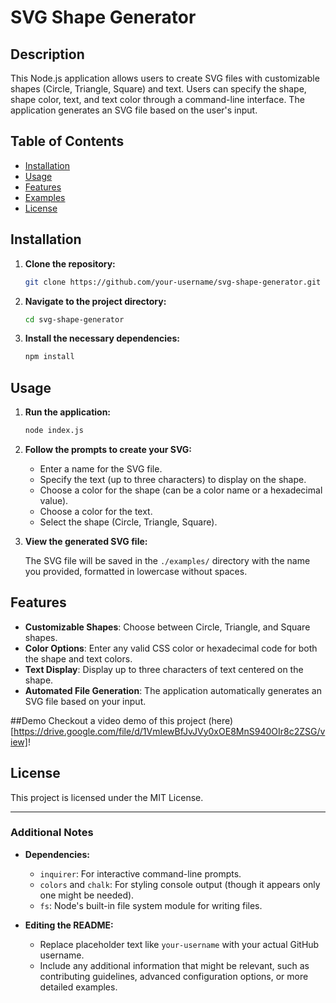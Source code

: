 # SVG Shape Generator

## Description

This Node.js application allows users to create SVG files with customizable shapes (Circle, Triangle, Square) and text. Users can specify the shape, shape color, text, and text color through a command-line interface. The application generates an SVG file based on the user's input.

## Table of Contents

- [Installation](#installation)
- [Usage](#usage)
- [Features](#features)
- [Examples](#examples)
- [License](#license)

## Installation

1. **Clone the repository:**

    ```bash
    git clone https://github.com/your-username/svg-shape-generator.git
    ```

2. **Navigate to the project directory:**

    ```bash
    cd svg-shape-generator
    ```

3. **Install the necessary dependencies:**

    ```bash
    npm install
    ```

## Usage

1. **Run the application:**

    ```bash
    node index.js
    ```

2. **Follow the prompts to create your SVG:**

    - Enter a name for the SVG file.
    - Specify the text (up to three characters) to display on the shape.
    - Choose a color for the shape (can be a color name or a hexadecimal value).
    - Choose a color for the text.
    - Select the shape (Circle, Triangle, Square).

3. **View the generated SVG file:**

    The SVG file will be saved in the `./examples/` directory with the name you provided, formatted in lowercase without spaces.

## Features

- **Customizable Shapes**: Choose between Circle, Triangle, and Square shapes.
- **Color Options**: Enter any valid CSS color or hexadecimal code for both the shape and text colors.
- **Text Display**: Display up to three characters of text centered on the shape.
- **Automated File Generation**: The application automatically generates an SVG file based on your input.

##Demo
Checkout a video demo of this project (here)[https://drive.google.com/file/d/1VmIewBfJvJVy0xOE8MnS940OIr8c2ZSG/view]!

## License

This project is licensed under the MIT License.

---

### Additional Notes

- **Dependencies:**
  - `inquirer`: For interactive command-line prompts.
  - `colors` and `chalk`: For styling console output (though it appears only one might be needed).
  - `fs`: Node's built-in file system module for writing files.
  
- **Editing the README:**
  - Replace placeholder text like `your-username` with your actual GitHub username.
  - Include any additional information that might be relevant, such as contributing guidelines, advanced configuration options, or more detailed examples.
